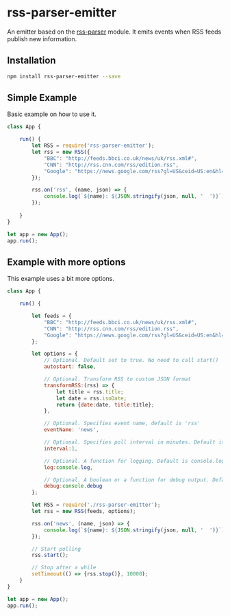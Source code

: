 # rss-parser-emitter

An emitter based on the [rss-parser](https://www.npmjs.com/package/rss-parser) module. It emits events when RSS feeds publish new information.

## Installation

````bash
npm install rss-parser-emitter --save
````

## Simple Example

Basic example on how to use it.

````javascript
class App {

    run() {
        let RSS = require('rss-parser-emitter');
        let rss = new RSS({
            "BBC": "http://feeds.bbci.co.uk/news/uk/rss.xml#",
            "CNN": "http://rss.cnn.com/rss/edition.rss",
            "Google": "https://news.google.com/rss?gl=US&ceid=US:en&hl=en-US"
        });

        rss.on('rss', (name, json) => {
            console.log(`${name}: ${JSON.stringify(json, null, '  ')}`);
        });
        
    }
}

let app = new App();
app.run();
````

## Example with more options

This example uses a bit more options.

````javascript
class App {

    run() {

        let feeds = {
            "BBC": "http://feeds.bbci.co.uk/news/uk/rss.xml#",
            "CNN": "http://rss.cnn.com/rss/edition.rss",
            "Google": "https://news.google.com/rss?gl=US&ceid=US:en&hl=en-US"
        };

        let options = {
            // Optional. Default set to true. No need to call start()
            autostart: false,

            // Optional. Transform RSS to custom JSON format
            transformRSS:(rss) => {
                let title = rss.title;
                let date = rss.isoDate;
                return {date:date, title:title};
            },

            // Optional. Specifies event name, default is 'rss'
            eventName: 'news',

            // Optional. Specifies poll interval in minutes. Default is 5.
            interval:1,

            // Optional. A function for logging. Default is console.log
            log:console.log,

            // Optional. A boolean or a function for debug output. Default is false. If true, console.debug is used.
            debug:console.debug
        };

        let RSS = require('./rss-parser-emitter');
        let rss = new RSS(feeds, options);

        rss.on('news', (name, json) => {
            console.log(`${name}: ${JSON.stringify(json, null, '  ')}`);
        });

        // Start polling
        rss.start();

        // Stop after a while
        setTimeout(() => {rss.stop()}, 10000);
    }
}

let app = new App();
app.run();
````
